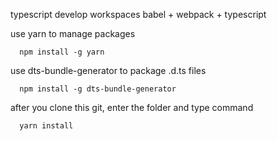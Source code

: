 typescript develop workspaces
babel + webpack + typescript 

use yarn to manage packages
```
  npm install -g yarn
```

use dts-bundle-generator to package .d.ts files
```
  npm install -g dts-bundle-generator
```

after you clone this git, enter the folder and type command
```
  yarn install
```

